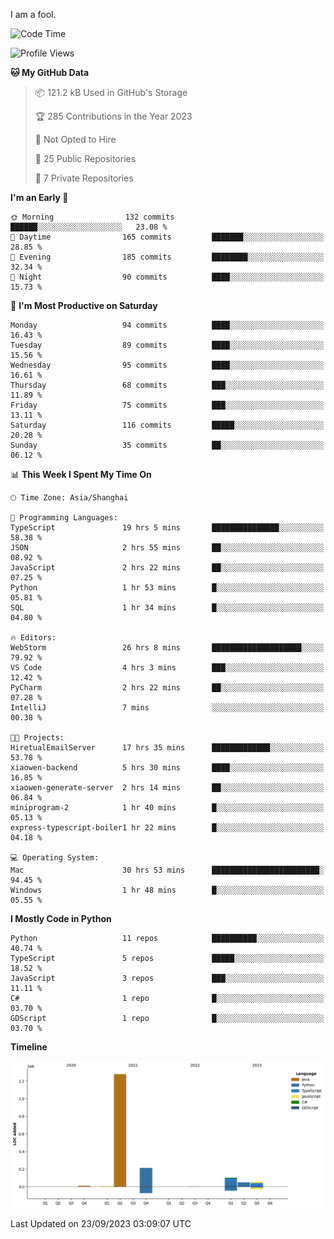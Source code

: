 I am a fool.

<!--START_SECTION:waka-->
![Code Time](http://img.shields.io/badge/Code%20Time-735%20hrs%2047%20mins-blue)

![Profile Views](http://img.shields.io/badge/Profile%20Views-1-blue)

**🐱 My GitHub Data** 

> 📦 121.2 kB Used in GitHub's Storage 
 > 
> 🏆 285 Contributions in the Year 2023
 > 
> 🚫 Not Opted to Hire
 > 
> 📜 25 Public Repositories 
 > 
> 🔑 7 Private Repositories 
 > 
**I'm an Early 🐤** 

```text
🌞 Morning                132 commits         ██████░░░░░░░░░░░░░░░░░░░   23.08 % 
🌆 Daytime                165 commits         ███████░░░░░░░░░░░░░░░░░░   28.85 % 
🌃 Evening                185 commits         ████████░░░░░░░░░░░░░░░░░   32.34 % 
🌙 Night                  90 commits          ████░░░░░░░░░░░░░░░░░░░░░   15.73 % 
```
📅 **I'm Most Productive on Saturday** 

```text
Monday                   94 commits          ████░░░░░░░░░░░░░░░░░░░░░   16.43 % 
Tuesday                  89 commits          ████░░░░░░░░░░░░░░░░░░░░░   15.56 % 
Wednesday                95 commits          ████░░░░░░░░░░░░░░░░░░░░░   16.61 % 
Thursday                 68 commits          ███░░░░░░░░░░░░░░░░░░░░░░   11.89 % 
Friday                   75 commits          ███░░░░░░░░░░░░░░░░░░░░░░   13.11 % 
Saturday                 116 commits         █████░░░░░░░░░░░░░░░░░░░░   20.28 % 
Sunday                   35 commits          ██░░░░░░░░░░░░░░░░░░░░░░░   06.12 % 
```


📊 **This Week I Spent My Time On** 

```text
🕑︎ Time Zone: Asia/Shanghai

💬 Programming Languages: 
TypeScript               19 hrs 5 mins       ███████████████░░░░░░░░░░   58.38 % 
JSON                     2 hrs 55 mins       ██░░░░░░░░░░░░░░░░░░░░░░░   08.92 % 
JavaScript               2 hrs 22 mins       ██░░░░░░░░░░░░░░░░░░░░░░░   07.25 % 
Python                   1 hr 53 mins        █░░░░░░░░░░░░░░░░░░░░░░░░   05.81 % 
SQL                      1 hr 34 mins        █░░░░░░░░░░░░░░░░░░░░░░░░   04.80 % 

🔥 Editors: 
WebStorm                 26 hrs 8 mins       ████████████████████░░░░░   79.92 % 
VS Code                  4 hrs 3 mins        ███░░░░░░░░░░░░░░░░░░░░░░   12.42 % 
PyCharm                  2 hrs 22 mins       ██░░░░░░░░░░░░░░░░░░░░░░░   07.28 % 
IntelliJ                 7 mins              ░░░░░░░░░░░░░░░░░░░░░░░░░   00.38 % 

🐱‍💻 Projects: 
HiretualEmailServer      17 hrs 35 mins      █████████████░░░░░░░░░░░░   53.78 % 
xiaowen-backend          5 hrs 30 mins       ████░░░░░░░░░░░░░░░░░░░░░   16.85 % 
xiaowen-generate-server  2 hrs 14 mins       ██░░░░░░░░░░░░░░░░░░░░░░░   06.84 % 
miniprogram-2            1 hr 40 mins        █░░░░░░░░░░░░░░░░░░░░░░░░   05.13 % 
express-typescript-boiler1 hr 22 mins        █░░░░░░░░░░░░░░░░░░░░░░░░   04.18 % 

💻 Operating System: 
Mac                      30 hrs 53 mins      ████████████████████████░   94.45 % 
Windows                  1 hr 48 mins        █░░░░░░░░░░░░░░░░░░░░░░░░   05.55 % 
```

**I Mostly Code in Python** 

```text
Python                   11 repos            ██████████░░░░░░░░░░░░░░░   40.74 % 
TypeScript               5 repos             █████░░░░░░░░░░░░░░░░░░░░   18.52 % 
JavaScript               3 repos             ███░░░░░░░░░░░░░░░░░░░░░░   11.11 % 
C#                       1 repo              █░░░░░░░░░░░░░░░░░░░░░░░░   03.70 % 
GDScript                 1 repo              █░░░░░░░░░░░░░░░░░░░░░░░░   03.70 % 
```



**Timeline**

![Lines of Code chart](https://raw.githubusercontent.com/VeejaLiu/VeejaLiu/master/assets/bar_graph.png)


 Last Updated on 23/09/2023 03:09:07 UTC
<!--END_SECTION:waka-->
